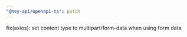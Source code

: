 ```yaml
---
"@hey-api/openapi-ts": patch
---
```


fix(axios): set content type to multipart/form-data when using form data
